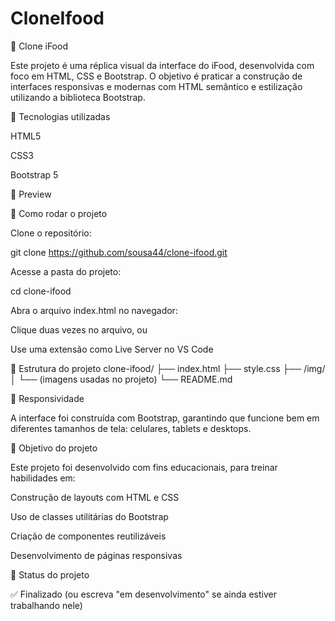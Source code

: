 ﻿# CloneIfood

 🍔 Clone iFood

Este projeto é uma réplica visual da interface do iFood, desenvolvida com foco em HTML, CSS e Bootstrap. O objetivo é praticar a construção de interfaces responsivas e modernas com HTML semântico e estilização utilizando a biblioteca Bootstrap.

🔧 Tecnologias utilizadas

HTML5

CSS3

Bootstrap 5

📸 Preview


🚀 Como rodar o projeto

Clone o repositório:

git clone https://github.com/sousa44/clone-ifood.git


Acesse a pasta do projeto:

cd clone-ifood


Abra o arquivo index.html no navegador:

Clique duas vezes no arquivo, ou

Use uma extensão como Live Server no VS Code

📁 Estrutura do projeto
clone-ifood/
├── index.html
├── style.css
├── /img/
│   └── (imagens usadas no projeto)
└── README.md

📱 Responsividade

A interface foi construída com Bootstrap, garantindo que funcione bem em diferentes tamanhos de tela: celulares, tablets e desktops.

🎯 Objetivo do projeto

Este projeto foi desenvolvido com fins educacionais, para treinar habilidades em:

Construção de layouts com HTML e CSS

Uso de classes utilitárias do Bootstrap

Criação de componentes reutilizáveis

Desenvolvimento de páginas responsivas

📌 Status do projeto

✅ Finalizado (ou escreva "em desenvolvimento" se ainda estiver trabalhando nele)

